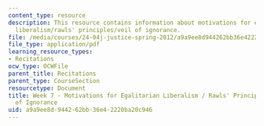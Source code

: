```yaml
---
content_type: resource
description: This resource contains information about motivations for egalitarian
  liberalism/rawls' principles/veil of ignorance.
file: /media/courses/24-04j-justice-spring-2012/a9a9ee8d944262bb36e42220ba20c946_MIT24_04JS12_Week7.pdf
file_type: application/pdf
learning_resource_types:
- Recitations
ocw_type: OCWFile
parent_title: Recitations
parent_type: CourseSection
resourcetype: Document
title: Week 7 - Motivations for Egalitarian Liberalism / Rawls' Principles / Veil
  of Ignorance
uid: a9a9ee8d-9442-62bb-36e4-2220ba20c946
---
```

